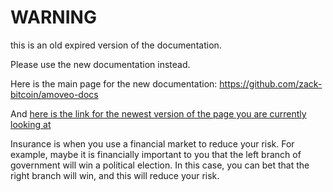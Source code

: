 WARNING
========

this is an old expired version of the documentation.

Please use the new documentation instead. 

Here is the main page for the new documentation: https://github.com/zack-bitcoin/amoveo-docs 

And [here is the link for the newest version of the page you are currently looking at](https://github.com/zack-bitcoin/amoveo-docs/blob/master//use-cases-and-ideas/insurance.md)

Insurance is when you use a financial market to reduce your risk.
For example, maybe it is financially important to you that the left branch of government will win a political election.
In this case, you can bet that the right branch will win, and this will reduce your risk.